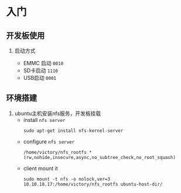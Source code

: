 # 入门 

## 开发板使用 

1. 启动方式 

    - EMMC 启动 `0010` 
    - SD卡启动 `1110`
    - USB启动 `0001` 

## 环境搭建 

1. ubuntu主机安装nfs服务，开发板挂载
    - install `nfs server` 
        ```
        sudo apt-get install nfs-kernel-server 
        ```
    - configure `nfs server` 
        ```
        /home/victory/nfs_rootfs *(rw,nohide,insecure,async,no_subtree_check,no_root_squash)
        ```
    - client mount it 
        ```
        sudo mount -t nfs -o nolock,ver=3 10.10.18.17:/home/victory/nfs_rootfs ubuntu-host-dir/ 
        ```
